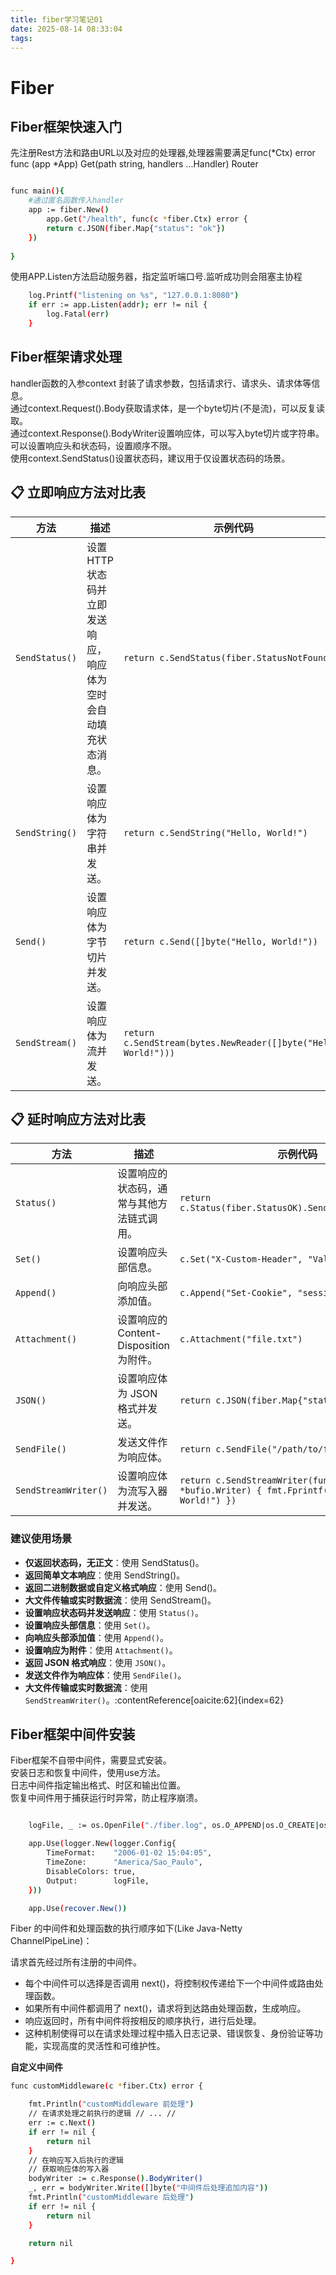 ```yaml
---
title: fiber学习笔记01
date: 2025-08-14 08:33:04
tags:
---
```

# Fiber



## Fiber框架快速入门


先注册Rest方法和路由URL以及对应的处理器,处理器需要满足func(*Ctx) error
func (app *App) Get(path string, handlers ...Handler) Router

```bash

func main(){
    #通过匿名函数传入handler
	app := fiber.New()
		app.Get("/health", func(c *fiber.Ctx) error {
		return c.JSON(fiber.Map{"status": "ok"})
	})
	
}
```
使用APP.Listen方法启动服务器，指定监听端口号.监听成功则会阻塞主协程
```bash
	log.Printf("listening on %s", "127.0.0.1:8080")
	if err := app.Listen(addr); err != nil {
		log.Fatal(err)
	}
```

## Fiber框架请求处理

handler函数的入参context 封装了请求参数，包括请求行、请求头、请求体等信息。  
通过context.Request().Body获取请求体，是一个byte切片(不是流)，可以反复读取。  
通过context.Response().BodyWriter设置响应体，可以写入byte切片或字符串。  
可以设置响应头和状态码，设置顺序不限。  
使用context.SendStatus()设置状态码，建议用于仅设置状态码的场景。
## 📋 立即响应方法对比表

| 方法             | 描述                                                         | 示例代码                                                   |
|------------------|--------------------------------------------------------------|------------------------------------------------------------|
| `SendStatus()`   | 设置 HTTP 状态码并立即发送响应，响应体为空时会自动填充状态消息。 | `return c.SendStatus(fiber.StatusNotFound)`                |
| `SendString()`   | 设置响应体为字符串并发送。                                    | `return c.SendString("Hello, World!")`                     |
| `Send()`         | 设置响应体为字节切片并发送。                                  | `return c.Send([]byte("Hello, World!"))`                   |
| `SendStream()`   | 设置响应体为流并发送。                                        | `return c.SendStream(bytes.NewReader([]byte("Hello, World!")))` |


## 📋 延时响应方法对比表

| 方法                  | 描述                                                         | 示例代码                                                   |
|-----------------------|--------------------------------------------------------------|------------------------------------------------------------|
| `Status()`            | 设置响应的状态码，通常与其他方法链式调用。                   | `return c.Status(fiber.StatusOK).SendString("Success")`    |
| `Set()`               | 设置响应头部信息。                                           | `c.Set("X-Custom-Header", "Value")`                        |
| `Append()`            | 向响应头部添加值。                                           | `c.Append("Set-Cookie", "session=abc123")`                 |
| `Attachment()`        | 设置响应的 Content-Disposition 为附件。                     | `c.Attachment("file.txt")`                                 |
| `JSON()`              | 设置响应体为 JSON 格式并发送。                               | `return c.JSON(fiber.Map{"status": "ok"})`                 |
| `SendFile()`          | 发送文件作为响应体。                                         | `return c.SendFile("/path/to/file.txt")`                   |
| `SendStreamWriter()`  | 设置响应体为流写入器并发送。                                 | `return c.SendStreamWriter(func(w *bufio.Writer) { fmt.Fprintf(w, "Hello, World!") })` |


### 建议使用场景

- **仅返回状态码，无正文**：使用 SendStatus()。   
- **返回简单文本响应**：使用 SendString()。
- **返回二进制数据或自定义格式响应**：使用 Send()。
- **大文件传输或实时数据流**：使用 SendStream()。
- **设置响应状态码并发送响应**：使用 `Status()`。
- **设置响应头部信息**：使用 `Set()`。
- **向响应头部添加值**：使用 `Append()`。
- **设置响应为附件**：使用 `Attachment()`。
- **返回 JSON 格式响应**：使用 `JSON()`。
- **发送文件作为响应体**：使用 `SendFile()`。
- **大文件传输或实时数据流**：使用 `SendStreamWriter()`。:contentReference[oaicite:62]{index=62}

## Fiber框架中间件安装

Fiber框架不自带中间件，需要显式安装。   
安装日志和恢复中间件，使用use方法。   
日志中间件指定输出格式、时区和输出位置。   
恢复中间件用于捕获运行时异常，防止程序崩溃。  

```bash

	logFile, _ := os.OpenFile("./fiber.log", os.O_APPEND|os.O_CREATE|os.O_WRONLY, os.ModePerm)

	app.Use(logger.New(logger.Config{
		TimeFormat:    "2006-01-02 15:04:05",
		TimeZone:      "America/Sao_Paulo",
		DisableColors: true,
		Output:        logFile,
	}))

	app.Use(recover.New())
```


Fiber 的中间件和处理函数的执行顺序如下(Like Java-Netty ChannelPipeLine)：

请求首先经过所有注册的中间件。
- 每个中间件可以选择是否调用 next()，将控制权传递给下一个中间件或路由处理函数。   
- 如果所有中间件都调用了 next()，请求将到达路由处理函数，生成响应。   
- 响应返回时，所有中间件将按相反的顺序执行，进行后处理。   
- 这种机制使得可以在请求处理过程中插入日志记录、错误恢复、身份验证等功能，实现高度的灵活性和可维护性。   

**自定义中间件**
```bash
func customMiddleware(c *fiber.Ctx) error {

	fmt.Println("customMiddleware 前处理")
	// 在请求处理之前执行的逻辑 // ... //
	err := c.Next()
	if err != nil {
		return nil
	}
	// 在响应写入后执行的逻辑
	// 获取响应体的写入器
	bodyWriter := c.Response().BodyWriter()
	_, err = bodyWriter.Write([]byte("中间件后处理追加内容"))
	fmt.Println("customMiddleware 后处理")
	if err != nil {
		return nil
	}

	return nil

}
```